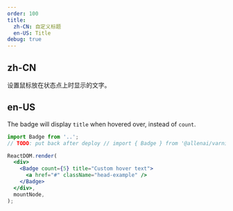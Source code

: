 ```yaml
---
order: 100
title:
  zh-CN: 自定义标题
  en-US: Title
debug: true
---
```


## zh-CN

设置鼠标放在状态点上时显示的文字。

## en-US

The badge will display `title` when hovered over, instead of `count`.

```jsx
import Badge from '..';
// TODO: put back after deploy // import { Badge } from '@allenai/varnish';

ReactDOM.render(
  <div>
    <Badge count={5} title="Custom hover text">
      <a href="#" className="head-example" />
    </Badge>
  </div>,
  mountNode,
);
```

<style>
.ant-badge:not(.ant-badge-not-a-wrapper) {
  margin-right: 20px;
}

.ant-badge.ant-badge-rtl:not(.ant-badge-not-a-wrapper) {
  margin-right: 0;
  margin-left: 20px;
}

.head-example {
  width: 42px;
  height: 42px;
  border-radius: 2px;
  background: #eee;
  display: inline-block;
}
[data-theme="dark"] .head-example {
  background: rgba(255,255,255,.12);
}
</style>

